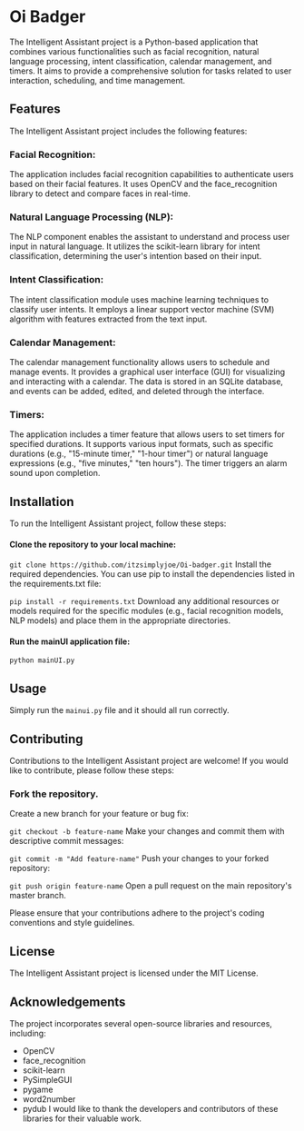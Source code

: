 # Oi Badger
The Intelligent Assistant project is a Python-based application that combines various functionalities such as facial recognition, natural language processing, intent classification, calendar management, and timers. It aims to provide a comprehensive solution for tasks related to user interaction, scheduling, and time management.

## Features
The Intelligent Assistant project includes the following features:

### Facial Recognition: 
The application includes facial recognition capabilities to authenticate users based on their facial features. It uses OpenCV and the face_recognition library to detect and compare faces in real-time.

### Natural Language Processing (NLP): 
The NLP component enables the assistant to understand and process user input in natural language. It utilizes the scikit-learn library for intent classification, determining the user's intention based on their input.

### Intent Classification: 
The intent classification module uses machine learning techniques to classify user intents. It employs a linear support vector machine (SVM) algorithm with features extracted from the text input.

### Calendar Management: 
The calendar management functionality allows users to schedule and manage events. It provides a graphical user interface (GUI) for visualizing and interacting with a calendar. The data is stored in an SQLite database, and events can be added, edited, and deleted through the interface.

### Timers: 
The application includes a timer feature that allows users to set timers for specified durations. It supports various input formats, such as specific durations (e.g., "15-minute timer," "1-hour timer") or natural language expressions (e.g., "five minutes," "ten hours"). The timer triggers an alarm sound upon completion.

## Installation
To run the Intelligent Assistant project, follow these steps:

#### Clone the repository to your local machine:

`git clone https://github.com/itzsimplyjoe/Oi-badger.git`
Install the required dependencies. You can use pip to install the dependencies listed in the requirements.txt file:

`pip install -r requirements.txt`
Download any additional resources or models required for the specific modules (e.g., facial recognition models, NLP models) and place them in the appropriate directories.

#### Run the mainUI application file:

`python mainUI.py`

## Usage
Simply run the `mainui.py` file and it should all run correctly.
## Contributing
Contributions to the Intelligent Assistant project are welcome! If you would like to contribute, please follow these steps:

### Fork the repository.

Create a new branch for your feature or bug fix:

`git checkout -b feature-name`
Make your changes and commit them with descriptive commit messages:

`git commit -m "Add feature-name"`
Push your changes to your forked repository:

`git push origin feature-name`
Open a pull request on the main repository's master branch.

Please ensure that your contributions adhere to the project's coding conventions and style guidelines.

## License
The Intelligent Assistant project is licensed under the MIT License.

## Acknowledgements
The project incorporates several open-source libraries and resources, including:

- OpenCV
- face_recognition
- scikit-learn
- PySimpleGUI
- pygame
- word2number
- pydub
I would like to thank the developers and contributors of these libraries for their valuable work.
